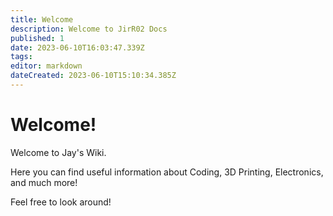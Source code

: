 ```yaml
---
title: Welcome
description: Welcome to JirR02 Docs
published: 1
date: 2023-06-10T16:03:47.339Z
tags:
editor: markdown
dateCreated: 2023-06-10T15:10:34.385Z
---
```


# Welcome!

Welcome to Jay's Wiki.

Here you can find useful information about Coding, 3D Printing, Electronics, and much more!

Feel free to look around!
